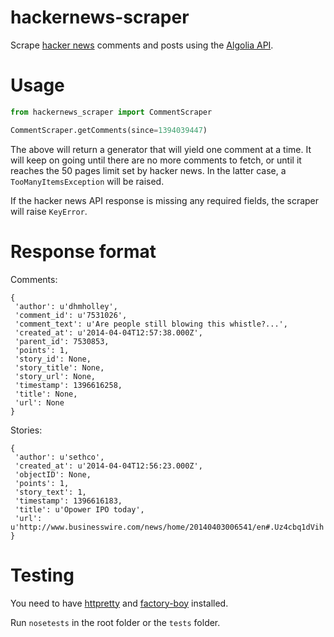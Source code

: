 hackernews-scraper
==================

Scrape [hacker news](https://news.ycombinator.com) comments and posts
using the [Algolia API](http://hn.algolia.com/api/).


Usage
=====

```python
from hackernews_scraper import CommentScraper

CommentScraper.getComments(since=1394039447)
```

The above will return a generator that will yield one comment at a time.
It will keep on going until there are no more comments to fetch, or until
it reaches the 50 pages limit set by hacker news. In the latter case, a
`TooManyItemsException` will be raised.

If the hacker news API response is missing any required fields, the scraper
will raise `KeyError`.


Response format
===============

Comments:
```
{
 'author': u'dhmholley',
 'comment_id': u'7531026',
 'comment_text': u'Are people still blowing this whistle?...',
 'created_at': u'2014-04-04T12:57:38.000Z',
 'parent_id': 7530853,
 'points': 1,
 'story_id': None,
 'story_title': None,
 'story_url': None,
 'timestamp': 1396616258,
 'title': None,
 'url': None
}
```

Stories:
```
{
 'author': u'sethco',
 'created_at': u'2014-04-04T12:56:23.000Z',
 'objectID': None,
 'points': 1,
 'story_text': 1,
 'timestamp': 1396616183,
 'title': u'Opower IPO today',
 'url': u'http://www.businesswire.com/news/home/20140403006541/en#.Uz4cbq1dVih'
}
```

Testing
=======

You need to have [httpretty](https://github.com/gabrielfalcao/HTTPretty)
and [factory-boy](https://github.com/rbarrois/factory_boy) installed.

Run `nosetests` in the root folder or the `tests` folder.
